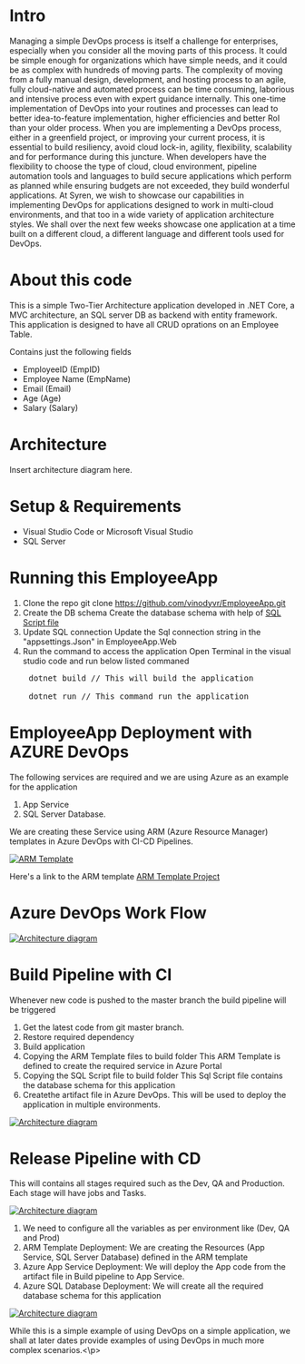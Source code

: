 # Intro

<p>Managing a simple DevOps process is itself a challenge for enterprises, especially when you consider all the moving parts of this process. It could be simple enough for organizations which have simple needs, and it could be as complex with hundreds of moving parts. 
The complexity of moving from a fully manual design, development, and hosting process to an agile, fully cloud-native and automated process can be time consuming, laborious and intensive process even with expert guidance internally. 
This one-time implementation of DevOps into your routines and processes can lead to better idea-to-feature implementation, higher efficiencies and better RoI than your older process.
When you are implementing a DevOps process, either in a greenfield project, or improving your current process, it is essential to build resiliency, avoid cloud lock-in, agility, flexibility, scalability and for performance during this juncture.
When developers have the flexibility to choose the type of cloud, cloud environment, pipeline automation tools and languages to build secure applications which perform as planned while ensuring budgets are not exceeded, they build wonderful applications.
At Syren, we wish to showcase our capabilities in implementing DevOps for applications designed to work in multi-cloud environments, and that too in a wide variety of application architecture styles.
We shall over the next few weeks showcase one application at a time built on a different cloud, a different language and different tools used for DevOps.</p>

# About this code

<p>This is a simple Two-Tier Architecture application developed in .NET Core, a MVC architecture, an SQL server DB as backend with entity framework.
This application is designed to have all CRUD oprations on an Employee Table. </p>

Contains just the following fields
- EmployeeID (EmpID)
- Employee Name (EmpName)
- Email (Email)
- Age (Age)
- Salary (Salary)


# Architecture

Insert architecture diagram here.

# Setup & Requirements

- Visual Studio Code or Microsoft Visual Studio
- SQL Server 

# Running this EmployeeApp

1. Clone the repo
	git clone https://github.com/vinodyvr/EmployeeApp.git
2. Create the DB schema
	Create the database schema with help of <a target="_blank" rel="noopener noreferrer"  href="/EmployeeDB/EmployeeDB.sql">SQL Script file</a>
3. Update SQL connection
	Update the Sql connection string in the "appsettings.Json" in EmployeeApp.Web
4. Run the command to access the application
	Open Terminal in the visual studio code and run below listed commaned

<pre>
	dotnet build // This will build the application 
	
	dotnet run // This command run the application
</pre>

# EmployeeApp Deployment with AZURE DevOps

The following services are required and we are using Azure as an example for the application

1. App Service
2. SQL Server Database. 

<p>We are creating these Service using ARM (Azure Resource Manager) templates in Azure DevOps with CI-CD Pipelines.</p>
<p><a target="_blank" rel="noopener noreferrer" href="/images/armtemplate.PNG"><img src="/images/armtemplate.PNG" alt="ARM Template" style="max-width:100%;"></a></p>

Here's a link to the ARM template
<a href="/ARMTemplates" > ARM Template Project </a>

# Azure DevOps Work Flow

<p><a target="_blank" rel="noopener noreferrer" href="/images/Azure_pipeline_WorkFlow.PNG"><img src="/images/Azure_pipeline_WorkFlow.PNG" alt="Architecture diagram" style="max-width:100%;"></a></p>

# Build Pipeline with CI 

Whenever new code is pushed to the master branch the build pipeline will be triggered 

1. Get the latest code from git master branch.
2. Restore required dependency 
3. Build application
4. Copying the ARM Template files to build folder
   This ARM Template is defined to create the required service in Azure Portal
5. Copying the SQL Script file to build folder
   This Sql Script file contains the database schema for this application
6. Createthe artifact file in Azure DevOps. This will be used to deploy the application in multiple environments.

<p><a target="_blank" rel="noopener noreferrer" href="/images/build_Pipeline.PNG"><img src="/images/build_Pipeline.PNG" alt="Architecture diagram" style="max-width:100%;"></a></p>

# Release Pipeline with CD

<p>This will contains all stages required such as the Dev, QA and Production. Each stage will have jobs and Tasks.</p>

<p><a target="_blank" rel="noopener noreferrer" href="/images/release_pipeline_flow.png"><img src="/images/release_pipeline_flow.png" alt="Architecture diagram" style="max-width:100%;"></a></p>

1. We need to configure all the variables as per environment like (Dev, QA and Prod) 
2. ARM Template Deployment:
   We are creating the Resources (App Service, SQL Server Database) defined in the ARM template
3. Azure App Service Deployment:
   We will deploy the App code from the artifact file in Build pipeline to App Service.
4. Azure SQL Database Deployment:
   We will create all the required database schema for this application
   
<p><a target="_blank" rel="noopener noreferrer" href="/images/release_pipeline.PNG"><img src="/images/release_pipeline.PNG" alt="Architecture diagram" style="max-width:100%;"></a></p>

<p>While this is a simple example of using DevOps on a simple application, we shall at later dates provide examples of using DevOps in much more complex scenarios.<\p>

